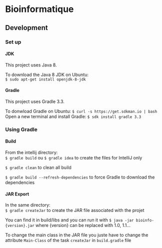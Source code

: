 # Bioinformatique

## Development

### Set up

#### JDK
This project uses Java 8.

To download the Java 8 JDK on Ubuntu:                                     
`$ sudo apt-get install openjdk-8-jdk`

#### Gradle
This project uses Gradle 3.3.

To donwload Gradle on Ubuntu:
`$ curl -s https://get.sdkman.io | bash`
Open a new terminal and install Gradle:
`$ sdk install gradle 3.3`

### Using Gradle

#### Build
From the intellij directory:  
`$ gradle build` ou `$ gradle idea` to create the files for IntelliJ only

`$ gradle clean` to clean all build

`$ gradle build --refresh-dependencies` to force Gradle to download the dependencies

#### JAR Export
In the same directory:  
`$ gradle createJar` to create the JAR file associated with the projet

You can find it in build/libs and you can run it with `$ java -jar bioinfo-{version}.jar` where {version} can be replaced with 1.0, 1.1...

To change the main class in the JAR file you juste have to change the attribute `Main-Class` of the task `createJar` in `build.gradle` file
